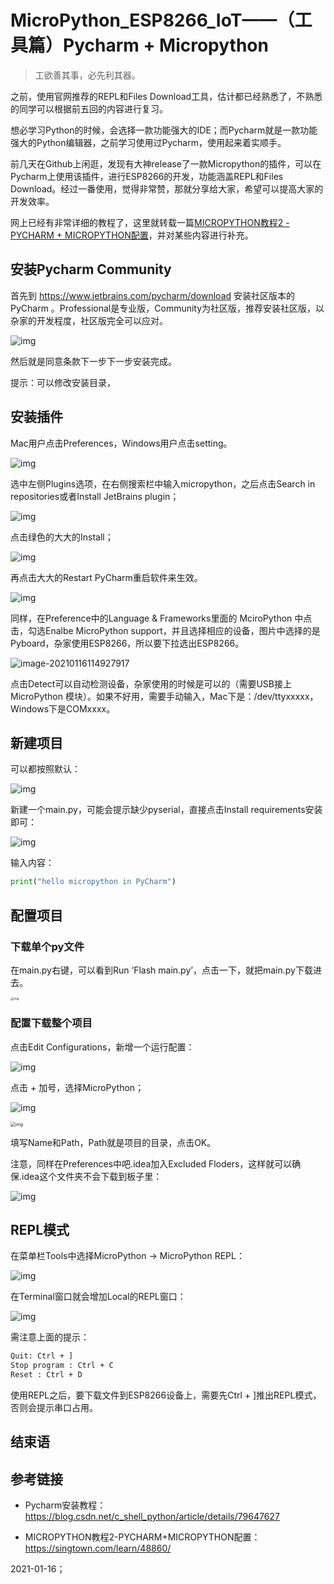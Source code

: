 # MicroPython_ESP8266_IoT——（工具篇）Pycharm + Micropython

> 工欲善其事，必先利其器。

之前，使用官网推荐的REPL和Files Download工具，估计都已经熟悉了，不熟悉的同学可以根据前五回的内容进行复习。

想必学习Python的时候，会选择一款功能强大的IDE；而Pycharm就是一款功能强大的Python编辑器，之前学习使用过Pycharm，使用起来着实顺手。

前几天在Github上闲逛，发现有大神release了一款Micropython的插件，可以在Pycharm上使用该插件，进行ESP8266的开发，功能涵盖REPL和Files Download。经过一番使用，觉得非常赞，那就分享给大家，希望可以提高大家的开发效率。

网上已经有非常详细的教程了，这里就转载一篇[MICROPYTHON教程2 - PYCHARM + MICROPYTHON配置](https://singtown.com/learn/48860/)，并对某些内容进行补充。

## 安装Pycharm Community

首先到 https://www.jetbrains.com/pycharm/download 安装社区版本的PyCharm 。Professional是专业版，Community为社区版，推荐安装社区版，以杂家的开发程度，社区版完全可以应对。

![img](https://cdn.singtown.com/2018/04/QQ20180410-0.png)

然后就是同意条款下一步下一步安装完成。

提示：可以修改安装目录，

## 安装插件

Mac用户点击Preferences，Windows用户点击setting。

![img](https://cdn.singtown.com/2018/04/QQ20180410-1.jpg)

选中左侧Plugins选项，在右侧搜索栏中输入micropython，之后点击Search in repositories或者Install JetBrains plugin；

![img](https://cdn.singtown.com/2018/04/QQ20180410-2.jpg)

点击绿色的大大的Install；

![img](https://cdn.singtown.com/2018/04/QQ20180410-3.jpg)

再点击大大的Restart PyCharm重启软件来生效。

![img](https://cdn.singtown.com/2018/04/QQ20180410-4.jpg)

同样，在Preference中的Language & Frameworks里面的 MciroPython 中点击，勾选Enalbe MicroPython support，并且选择相应的设备，图片中选择的是Pyboard，杂家使用ESP8266，所以要下拉选出ESP8266。

![image-20210116114927917](https://gitee.com/sharewow/pic_repo/raw/master/img/image-20210116114927917.png)

点击Detect可以自动检测设备，杂家使用的时候是可以的（需要USB接上MicroPython 模块）。如果不好用，需要手动输入，Mac下是：/dev/ttyxxxxx，Windows下是COMxxxx。

## 新建项目

可以都按照默认：

![img](https://cdn.singtown.com/2018/04/QQ20180410-7.jpg)

新建一个main.py，可能会提示缺少pyserial，直接点击Install requirements安装即可：

![img](https://cdn.singtown.com/2018/04/QQ20180410-8.jpg)

输入内容：

```python
print("hello micropython in PyCharm")
```

## 配置项目

### 下载单个py文件

在main.py右键，可以看到Run ‘Flash main.py’，点击一下，就把main.py下载进去。

<img src="https://cdn.singtown.com/2018/04/4F784ABE4372BB1FB3C2065C988E174F.jpg" alt="img" style="zoom: 33%;" />



### 配置下载整个项目

点击Edit Configurations，新增一个运行配置：

![img](https://cdn.singtown.com/2018/04/QQ20180410-9.jpg)

点击 + 加号，选择MicroPython；

![img](https://cdn.singtown.com/2018/04/QQ20180410-10.jpeg)

<img src="https://cdn.singtown.com/2018/04/QQ20180410-10.jpg" alt="img" style="zoom:50%;" />

填写Name和Path，Path就是项目的目录，点击OK。

注意，同样在Preferences中吧.idea加入Excluded Floders，这样就可以确保.idea这个文件夹不会下载到板子里：

![img](https://cdn.singtown.com/2018/04/DC439BAD57B58795368CFB6214AFC6F6.jpg)

## REPL模式

在菜单栏Tools中选择MicroPython -> MicroPython REPL：

![img](https://cdn.singtown.com/2018/04/QQ20180410-11.jpg)

在Terminal窗口就会增加Local的REPL窗口：

![img](https://cdn.singtown.com/2018/04/QQ20180410-12.jpg)

需注意上面的提示：

```bash
Quit: Ctrl + ] 
Stop program : Ctrl + C
Reset : Ctrl + D
```

使用REPL之后，要下载文件到ESP8266设备上，需要先Ctrl + ]推出REPL模式，否则会提示串口占用。

## 结束语



## 参考链接

- Pycharm安装教程：https://blog.csdn.net/c_shell_python/article/details/79647627

- MICROPYTHON教程2-PYCHARM+MICROPYTHON配置：https://singtown.com/learn/48860/

2021-01-16；